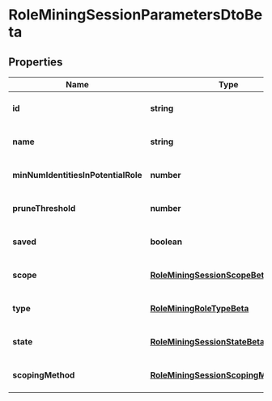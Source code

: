 # RoleMiningSessionParametersDtoBeta

## Properties

Name | Type | Description | Notes
------------ | ------------- | ------------- | -------------
**id** | **string** | The ID of the role mining session | [optional] [default to undefined]
**name** | **string** | The session\&#39;s saved name | [optional] [default to undefined]
**minNumIdentitiesInPotentialRole** | **number** | Minimum number of identities in a potential role | [optional] [default to undefined]
**pruneThreshold** | **number** | The prune threshold to be used or null to calculate prescribedPruneThreshold | [optional] [default to undefined]
**saved** | **boolean** | The session\&#39;s saved status | [optional] [default to true]
**scope** | [**RoleMiningSessionScopeBeta**](RoleMiningSessionScopeBeta.md) |  | [optional] [default to undefined]
**type** | [**RoleMiningRoleTypeBeta**](RoleMiningRoleTypeBeta.md) |  | [optional] [default to undefined]
**state** | [**RoleMiningSessionStateBeta**](RoleMiningSessionStateBeta.md) |  | [optional] [default to undefined]
**scopingMethod** | [**RoleMiningSessionScopingMethodBeta**](RoleMiningSessionScopingMethodBeta.md) |  | [optional] [default to undefined]

